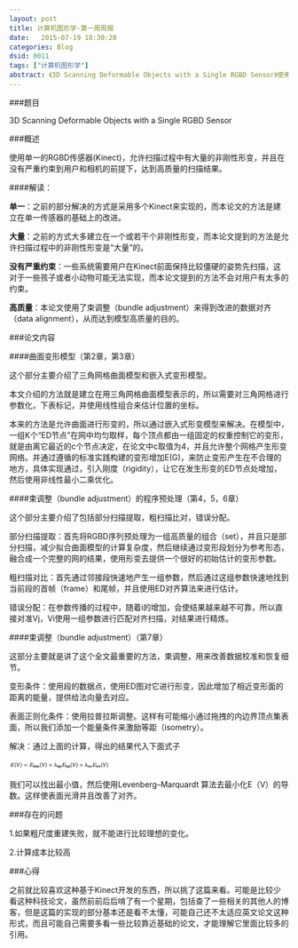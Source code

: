 ```yaml
---
layout: post
title: 计算机图形学-第一周周报
date:   2015-07-19 18:30:20
categories: Blog
dsid: 0011
tags: ["计算机图形学"]
abstract: 《3D Scanning Deformable Objects with a Single RGBD Sensor》使用单一的RGBD传感器(Kinect)，允许扫描过程中有大量的非刚性形变，并且在没有严重约束到用户和相机的前提下，达到高质量的扫描结果。
---
```


###题目

3D Scanning Deformable Objects with a Single RGBD Sensor

###概述

使用单一的RGBD传感器(Kinect)，允许扫描过程中有大量的非刚性形变，并且在没有严重约束到用户和相机的前提下，达到高质量的扫描结果。

####解读：

**单一**：之前的部分解决的方式是采用多个Kinect来实现的，而本论文的方法是建立在单一传感器的基础上的改进。

**大量**：之前的方式大多建立在一个或若干个非刚性形变，而本论文提到的方法是允许扫描过程中的非刚性形变是“大量”的。

**没有严重约束**：一些系统需要用户在Kinect前面保持比较僵硬的姿势先扫描，这对于一些孩子或者小动物可能无法实现，而本论文提到的方法不会对用户有太多的约束。

**高质量**：本论文使用了束调整（bundle adjustment）来得到改进的数据对齐（data alignment），从而达到模型高质量的目的。

###论文内容

####曲面变形模型（第2章，第3章）

这个部分主要介绍了三角网格曲面模型和嵌入式变形模型。

本文介绍的方法就是建立在用三角网格曲面模型表示的，所以需要对三角网格进行参数化，下表标记，并使用线性组合来估计位置的坐标。

本来的方法是允许曲面进行形变的，所以通过嵌入式形变模型来解决。在模型中，一组K个“ED节点”在网中均匀取样，每个顶点都由一组固定的权重控制它的变形，就是由离它最近的c个节点决定，在论文中c取值为4，并且允许整个网格产生形变网络。并通过遵循的标准实践构建的变形增加E(G)，来防止变形产生在不合理的地方，具体实现通过，引入刚度（rigidity），让它在发生形变的ED节点处增加，然后使用非线性最小二乘优化。

####束调整（bundle adjustment）的程序预处理（第4，5，6章）

这个部分主要介绍了包括部分扫描提取，粗扫描比对，错误分配。

部分扫描提取：首先将RGBD序列预处理为一组高质量的组合（set），并且只是部分扫描，减少拟合曲面模型的计算复杂度，然后继续通过变形段划分为参考形态，融合成一个完整的网的结果，使用形变去提供一个很好的初始估计的变形参数。

粗扫描对比：首先通过邻接段快速地产生一组参数，然后通过这组参数快速地找到当前段的首帧（frame）和尾帧，并且使用ED对齐算法来进行估计。

错误分配：在参数传播的过程中，随着i的增加，会使结果越来越不可靠，所以直接对准Vj，Vi使用一组参数进行匹配对齐扫描，对结果进行精炼。

####束调整（bundle adjustment）（第7章）

这部分主要就是讲了这个全文最重要的方法，束调整，用来改善数据校准和恢复细节。

变形条件：使用段的数据点，使用ED图对它进行形变，因此增加了相近变形面的距离的能量，提供给法向量去对应。

表面正则化条件：使用拉普拉斯调整。这样有可能缩小通过拖拽的内边界顶点集表面，所以我们添加一个能量条件来激励等距（isometry）。

解决：通过上面的计算，得出的结果代入下面式子

![week1-1](/photo/week1/pic1.jpg)

我们可以找出最小值，然后使用Levenberg–Marquardt 算法去最小化E（V）的导数。这样使表面光滑并且改善了对齐。

###存在的问题

1.如果粗尺度重建失败，就不能进行比较理想的变化。

2.计算成本比较高

###心得

之前就比较喜欢这种基于Kinect开发的东西，所以挑了这篇来看。可能是比较少看这种科技论文，虽然前前后后啃了有一个星期，包括查了一些相关的其他人的博客，但是这篇的实现的部分基本还是看不太懂，可能自己还不太适应英文论文这种形式，而且可能自己需要多看一些比较靠近基础的论文，才能理解它里面比较多的引用。

